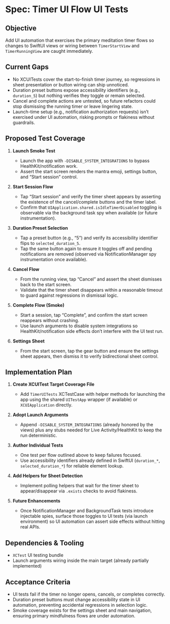 # Spec: Timer UI Flow UI Tests

## Objective
Add UI automation that exercises the primary meditation timer flows so changes to SwiftUI views or wiring between `TimerStartView` and `TimerRunningView` are caught immediately.

## Current Gaps
- No XCUITests cover the start-to-finish timer journey, so regressions in sheet presentation or button wiring can ship unnoticed.
- Duration preset buttons expose accessibility identifiers (e.g., `duration_5`) but nothing verifies they toggle or remain selected.
- Cancel and complete actions are untested, so future refactors could stop dismissing the running timer or leave lingering state.
- Launch-time setup (e.g., notification authorization requests) isn’t exercised under UI automation, risking prompts or flakiness without guardrails.

## Proposed Test Coverage
1. **Launch Smoke Test**
   - Launch the app with `-DISABLE_SYSTEM_INTEGRATIONS` to bypass HealthKit/notification work.
   - Assert the start screen renders the mantra emoji, settings button, and “Start session” control.

2. **Start Session Flow**
   - Tap “Start session” and verify the timer sheet appears by asserting the existence of the cancel/complete buttons and the timer label.
   - Confirm that `UIApplication.shared.isIdleTimerDisabled` toggling is observable via the background task spy when available (or future instrumentation).

3. **Duration Preset Selection**
   - Tap a preset button (e.g., “5”) and verify its accessibility identifier flips to `selected_duration_5`.
   - Tap the same button again to ensure it toggles off and pending notifications are removed (observed via NotificationManager spy instrumentation once available).

4. **Cancel Flow**
   - From the running view, tap “Cancel” and assert the sheet dismisses back to the start screen.
   - Validate that the timer sheet disappears within a reasonable timeout to guard against regressions in dismissal logic.

5. **Complete Flow (Smoke)**
   - Start a session, tap “Complete”, and confirm the start screen reappears without crashing.
   - Use launch arguments to disable system integrations so HealthKit/notification side effects don’t interfere with the UI test run.

6. **Settings Sheet**
   - From the start screen, tap the gear button and ensure the settings sheet appears, then dismiss it to verify bidirectional sheet control.

## Implementation Plan
1. **Create XCUITest Target Coverage File**
   - Add `TimerUITests` XCTestCase with helper methods for launching the app using the shared `UITestApp` wrapper (if available) or `XCUIApplication` directly.

2. **Adopt Launch Arguments**
   - Append `-DISABLE_SYSTEM_INTEGRATIONS` (already honored by the views) plus any stubs needed for Live Activity/HealthKit to keep the run deterministic.

3. **Author Individual Tests**
   - One test per flow outlined above to keep failures focused.
   - Use accessibility identifiers already defined in SwiftUI (`duration_*`, `selected_duration_*`) for reliable element lookup.

4. **Add Helpers for Sheet Detection**
   - Implement polling helpers that wait for the timer sheet to appear/disappear via `.exists` checks to avoid flakiness.

5. **Future Enhancements**
   - Once NotificationManager and BackgroundTask tests introduce injectable spies, surface those toggles to UI tests (via launch environment) so UI automation can assert side effects without hitting real APIs.

## Dependencies & Tooling
- `XCTest` UI testing bundle
- Launch arguments wiring inside the main target (already partially implemented)

## Acceptance Criteria
- UI tests fail if the timer no longer opens, cancels, or completes correctly.
- Duration preset buttons must change accessibility state in UI automation, preventing accidental regressions in selection logic.
- Smoke coverage exists for the settings sheet and main navigation, ensuring primary mindfulness flows are under automation.
